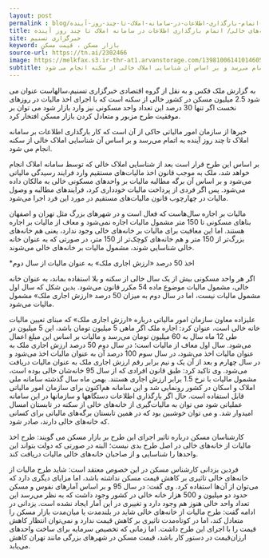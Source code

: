 ```yaml
---
layout: post
permalink : blog/جزئیات-اخذ-مالیات-از-خانه-های-خالی-اتمام-بارگذاری-اطلاعات-در-سامانه-املاک-تا-چند-روز-آینده.html
title: جزئیات اخذ مالیات از خانه‌های خالی/ اتمام بارگذاری اطلاعات در سامانه املاک تا چند روز آینده
site: خبرگزاری تسنیم
keyword: بازار مسکن ، قیمت مسکن
source-url: https://tn.ai/2302466
image: https://melkfax.s3.ir-thr-at1.arvanstorage.com/1398100614101460519220414.jpg
subtitle: خبرها از سازمان امور مالیاتی حاکی از آن است که کار بارگذاری اطلاعات در سامانه املاک تا چند روز آینده به اتمام می‌رسد و بر اساس آن شناسایی املاک خالی از سکنه انجام می شود.
---
```

به گزارش ملک فکس و به نقل از  گروه اقتصادی خبرگزاری تسنیم،سالهاست عنوان می شود 2.5 میلیون مسکن در کشور خالی از سکنه است که با اجرای اخذ مالیات در روزهای نخست اگر تنها 30 درصد این تعداد واحد مسکونی نیز وارد بازار شود می توان بر موفقیت طرح مزبور و متعادل کردن بازار مسکن افتخار کرد.

خبرها از سازمان امور مالیاتی حاکی از آن است که کار بارگذاری اطلاعات بر سامانه املاک تا چند روز آینده به اتمام می‌رسد و بر اساس آن شناسایی املاک خالی از سکنه انجام می شود.

بر اساس این طرح قرار است بعد از شناسایی املاک خالی که توسط سامانه املاک انجام خواهد شد، ملک به موجب قانون اخذ مالیات‌های مستقیم وارد فرایند رسیدگی مالیاتی می‌شود و بر اساس آن برگه مطالبه مالیات بر واحدهای مسکونی خالی به مالکان داده می‌شود. پس اگر فردی از پرداخت مالیات خودداری کرد، فرایندهای مطالبه و وصول مالیات در چهارچوب قانون مالیات‌های مستقیم در مورد این فرد اجرا می‌شود.

مالیات بر اجاره سال‌هاست که فعال است و در شهرهای بزرگ مثل تهران و اصفهان بناهای مسکونی تا 150 متر مشمول مالیات اجاره نمی‌شود و معاف از مالیات بر اجاره هستند. اما این معافیت برای مالیات بر خانه‌های خالی وجود ندارد، یعنی هم خانه‌های بزرگ‌تر از 150 متر و هم خانه‌های کوچک‌تر از 150 متر، در صورتی که به عنوان خانه خالی شناسایی شوند، مشمول مالیات بر خانه‌های خالی می‌شوند.

*اخذ 50 درصد «ارزش اجاری ملک» به عنوان مالیات از سال دوم

اگر هر واحد مسکونی بیش از یک سال خالی از سکنه و بلا استفاده بماند، به عنوان خانه خالی، مشمول مالیات موضوع ماده 54 مکرر قانون می‌شود. بدین شکل که سال اول مشمول مالیات نیست، اما در سال دوم به میزان 50 درصد «ارزش اجاری ملک» مشمول مالیات می‌شود.

علیزاده معاون سازمان امور مالیاتی درباره «ارزش اجاری ملک» که مبنای تعیین مالیات خانه خالی است، عنوان کرد: اجاره ملک اگر ماهی 5 میلیون تومان باشد، این 5 میلیون در طی 12 ماه سال به 60 میلیون تومان می‌رسد و مالیات بر اساس این مبلغ اعمال می‌شود. سال اول معاف از مالیات است؛ در سال دوم 50 درصد ارزش اجاری ملک به عنوان مالیات اخذ می‌شود، در سال سوم 100 درصد آن به عنوان مالیات اخذ می‌شود و در سال چهارم و بعد از آن یک و نیم برابر رقم ارزش اجاری ملک به عنوان مالیات دریافت می‌شود.
وی تاکید کرد: طبق قانون افرادی که از سال 95 خانه‌شان خالی بوده است، مشمول مالیات با نرخ 1.5 برابر ارزش اجاری هستند.
بهمن ماه سال گذشته سامانه ملی املاک و اسکان در کشور رونمایی شد و این سامانه هم‌اکنون برای سازمان امور مالیاتی قابل استفاده است. حال اگر بارگذاری اطلاعات دستگاهها و سازمانها در این سامانه عملیاتی شود می توان به مالیات‌گیری از خانه‌های خالی از سکنه در تابستان امسال امیدوار شد. و می توان خوشبین بود که در همین تابستان برگه‌های مالیاتی برای کسانی که خانه‌های خالی دارند، صادر شود.

کارشناسان مسکن درباره تاثیر اجرای این طرح بر بازار مسکن می گویند: طرح اخذ مالیات از خانه‌های خالی در اصل طرح بدی نیست؛ البته در صورتی که دولت بتواند این واحدها را شناسایی و از صاحبان خانه‌های خالی مالیات دریافت کند.

فردین یزدانی کارشناس مسکن در این خصوص معتقد است: شاید طرح مالیات از خانه‌های خالی تاثیری بر کاهش قیمت مسکن نداشته باشد، اما مزایای دیگری دارد که می‌توان از آن‌ها استفاده کرد.
وی گفت: در سال 95 و بر اساس آمارهای نفوس و مسکن حدود دو میلیون و 500 هزار خانه خالی در کشور وجود داشت که به نظر می‌رسد این تعداد واحد خالی هنوز هم وجود دارد و تغییری در این آمار ایجاد نشده است.
یزدانی در ادامه گفت: طرح مالیات از خانه‌های خالی شاید در بلندمدت یا میان‌مدت بازار مسکن را متعادل کند، اما در کوتاه‌مدت تاثیری بر کاهش قیمت ندارد و نمی‌توان انتظار کاهش قیمت را با اجرای این طرح داشت. اما زمانی که تخصیص سرمایه برای ساخت واحدهای ارزان‌قیمت در دستور کار باشد، قیمت مسکن در شهرهای بزرگی مانند تهران کاهش می‌یابد.

